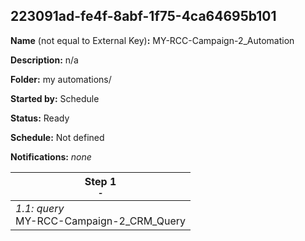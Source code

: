 ## 223091ad-fe4f-8abf-1f75-4ca64695b101

**Name** (not equal to External Key)**:** MY-RCC-Campaign-2_Automation

**Description:** n/a

**Folder:** my automations/

**Started by:** Schedule

**Status:** Ready

**Schedule:** Not defined

**Notifications:** _none_


| Step 1<br>_<small>-</small>_ |
| --- |
| _1.1: query_<br>MY-RCC-Campaign-2_CRM_Query |

